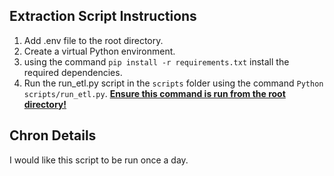 ## Extraction Script Instructions

1. Add .env file to the root directory.
2. Create a virtual Python environment.
3. using the command `pip install -r requirements.txt` install the required dependencies.
4. Run the run_etl.py script in the `scripts` folder using the command `Python scripts/run_etl.py`. **<ins>Ensure this command is run from the root directory!</ins>**

## Chron Details
I would like this script to be run once a day.
